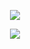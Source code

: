 <div id="header" align="center">

![](https://64.media.tumblr.com/b0e179974bd0518a1891b93ad86828a8/507a0bc694826650-31/s100x200/c4cedac83907ccd243d9bb4270c11b6f2a1a7cdd.gifv)

![](https://readme-typing-svg.demolab.com?font=Silkscreen&size=15&pause=1000&color=c0c0c0&center=true&vCenter=true&width=435&lines=Does+the+divine+flow+through+hardware%3F)
